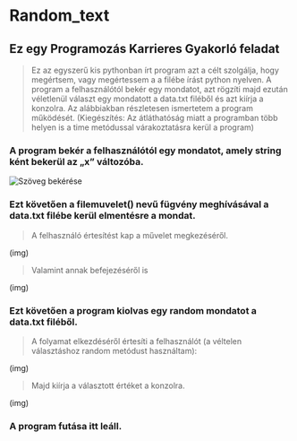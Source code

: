 # Random_text

## Ez egy Programozás Karrieres Gyakorló feladat

> Ez az egyszerű kis pythonban írt program azt a célt szolgálja, hogy megértsem, vagy megértessem a a filébe írást python nyelven. A program a felhasználótól bekér egy mondatot, azt rögzíti majd ezután véletlenül választ egy mondatott a data.txt filéből és azt kiírja a konzolra. Az alábbiakban részletesen ismertetem a program működését. (Kiegészítés: Az átláthatóság miatt a programban több helyen is a time metódussal várakoztatásra kerül a program)

### A program bekér a felhasználótól egy mondatot, amely string ként bekerül az „x” változóba.

![Szöveg bekérése]()

### Ezt követően a filemuvelet() nevű fügvény meghívásával a data.txt filébe kerül elmentésre a mondat.

> A felhasználó értesítést kap a művelet megkezéséről.

(img)

> Valamint annak befejezéséről is

(img)

### Ezt követően a program kiolvas egy random mondatot a data.txt filéből.

> A folyamat elkezdéséről értesíti a felhasználót (a véltelen választáshoz random metódust használtam):

(img)

> Majd kiírja a választott értéket a konzolra.

(img)

### A program futása itt leáll.
